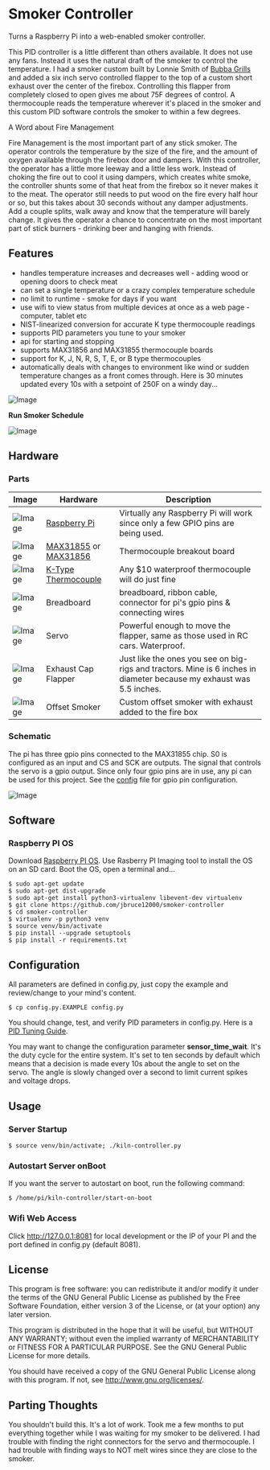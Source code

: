 Smoker Controller
==========

Turns a Raspberry Pi into a web-enabled smoker controller.

This PID controller is a little different than others available. It does not use any fans. Instead it uses the natural draft of the smoker to control the temperature. I had a smoker custom built by Lonnie Smith of [Bubba Grills](http://bubbagrills.net) and added a six inch servo controlled flapper to the top of a custom short exhaust over the center of the firebox. Controlling this flapper from completely closed to open gives me about 75F degrees of control. A thermocouple reads the temperature wherever it's placed in the smoker and this custom PID software controls the smoker to within a few degrees.

A Word about Fire Management

Fire Management is the most important part of any stick smoker. The operator controls the temperature by the size of the fire, and the amount of oxygen available through the firebox door and dampers. With this controller, the operator has a little more leeway and a little less work. Instead of choking the fire out to cool it using dampers, which creates white smoke, the controller shunts some of that heat from the firebox so it never makes it to the meat. The operator still needs to put wood on the fire every half hour or so, but this takes about 30 seconds without any damper adjustments. Add a couple splits, walk away and know that the temperature will barely change. It gives the operator a chance to concentrate on the most important part of stick burners - drinking beer and hanging with friends.

## Features

  * handles temperature increases and decreases well - adding wood or opening doors to check meat
  * can set a single temperature or a crazy complex temperature schedule
  * no limit to runtime - smoke for days if you want
  * use wifi to view status from multiple devices at once as a web page - computer, tablet etc
  * NIST-linearized conversion for accurate K type thermocouple readings
  * supports PID parameters you tune to your smoker
  * api for starting and stopping
  * supports MAX31856 and MAX31855 thermocouple boards
  * support for K, J, N, R, S, T, E, or B type thermocouples
  * automatically deals with changes to environment like wind or sudden temperature changes as a front comes through. Here is 30 minutes updated every 10s with a setpoint of 250F on a windy day...

![Image](https://raw.githubusercontent.com/jbruce12000/smoker-controller/main/public/assets/images/30-minutes.png)

**Run Smoker Schedule**

![Image](https://github.com/jbruce12000/smoker-controller/blob/main/public/assets/images/kiln-running.png)

## Hardware

### Parts

| Image | Hardware | Description |
| ------| -------- | ----------- |
| ![Image](https://raw.githubusercontent.com/jbruce12000/smoker-controller/main/public/assets/images/rpi.png) | [Raspberry Pi](https://www.adafruit.com/category/105) | Virtually any Raspberry Pi will work since only a few GPIO pins are being used. |
| ![Image](https://raw.githubusercontent.com/jbruce12000/smoker-controller/main/public/assets/images/max31855.png) | [MAX31855](https://www.adafruit.com/product/269) or [MAX31856](https://www.adafruit.com/product/3263) | Thermocouple breakout board |
| ![Image](https://raw.githubusercontent.com/jbruce12000/smoker-controller/main/public/assets/images/k-type-thermocouple.png) | [K-Type Thermocouple](https://www.auberins.com/index.php?main_page=product_info&cPath=20_3&products_id=39) | Any $10 waterproof thermocouple will do just fine |
| ![Image](https://raw.githubusercontent.com/jbruce12000/smoker-controller/main/public/assets/images/breadboard.png) | Breadboard | breadboard, ribbon cable, connector for pi's gpio pins & connecting wires |
| ![Image](https://raw.githubusercontent.com/jbruce12000/smoker-controller/main/public/assets/images/servo.png) | Servo | Powerful enough to move the flapper, same as those used in RC cars. Waterproof. |
| ![Image](https://raw.githubusercontent.com/jbruce12000/smoker-controller/main/public/assets/images/cap.png) | Exhaust Cap Flapper | Just like the ones you see on big-rigs and tractors. Mine is 6 inches in diameter because my exhaust was 5.5 inches. |
| ![Image](https://raw.githubusercontent.com/jbruce12000/smoker-controller/main/public/assets/images/smoker.png) | Offset Smoker | Custom offset smoker with exhaust added to the fire box |

### Schematic

The pi has three gpio pins connected to the MAX31855 chip. S0 is configured as an input and CS and SCK are outputs. The signal that controls the servo is a gpio output. Since only four gpio pins are in use, any pi can be used for this project. See the [config](https://github.com/jbruce12000/smoker-controller/blob/main/config.py) file for gpio pin configuration.

![Image](https://raw.githubusercontent.com/jbruce12000/smoker-controller/main/public/assets/images/schematic.png)

## Software 

### Raspberry PI OS

Download [Raspberry PI OS](https://www.raspberrypi.org/software/). Use Rasberry PI Imaging tool to install the OS on an SD card. Boot the OS, open a terminal and...

    $ sudo apt-get update
    $ sudo apt-get dist-upgrade
    $ sudo apt-get install python3-virtualenv libevent-dev virtualenv
    $ git clone https://github.com/jbruce12000/smoker-controller
    $ cd smoker-controller
    $ virtualenv -p python3 venv
    $ source venv/bin/activate
    $ pip install --upgrade setuptools
    $ pip install -r requirements.txt


## Configuration

All parameters are defined in config.py, just copy the example and review/change to your mind's content.

    $ cp config.py.EXAMPLE config.py

You should change, test, and verify PID parameters in config.py.  Here is a [PID Tuning Guide](https://github.com/jbruce12000/smoker-controller/blob/main/docs/pid_tuning.md).

You may want to change the configuration parameter **sensor_time_wait**. It's the duty cycle for the entire system.  It's set to ten seconds by default which means that a decision is made every 10s about the angle to set on the servo. The angle is slowly changed over a second to limit current spikes and voltage drops.

## Usage

### Server Startup

    $ source venv/bin/activate; ./kiln-controller.py

### Autostart Server onBoot
If you want the server to autostart on boot, run the following command:

    $ /home/pi/kiln-controller/start-on-boot

### Wifi Web Access

Click http://127.0.0.1:8081 for local development or the IP
of your PI and the port defined in config.py (default 8081).

## License

This program is free software: you can redistribute it and/or modify
it under the terms of the GNU General Public License as published by
the Free Software Foundation, either version 3 of the License, or
(at your option) any later version.

This program is distributed in the hope that it will be useful,
but WITHOUT ANY WARRANTY; without even the implied warranty of
MERCHANTABILITY or FITNESS FOR A PARTICULAR PURPOSE.  See the
GNU General Public License for more details.

You should have received a copy of the GNU General Public License
along with this program.  If not, see <http://www.gnu.org/licenses/>.

## Parting Thoughts 

You shouldn't build this. It's a lot of work. Took me a few months to put everything together while I was waiting for my smoker to be delivered. I had trouble with finding the right connectors for the servo and thermocouple. I had trouble with finding ways to NOT melt wires since they are close to the smoker. 
